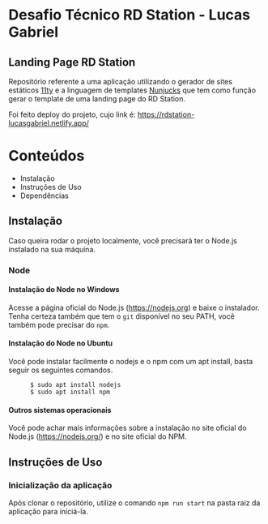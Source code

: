 # Desafio Técnico RD Station - Lucas Gabriel

## Landing Page RD Station

Repositório referente a uma aplicação utilizando o gerador de sites estáticos [11ty](https://www.11ty.dev/) e a linguagem de templates [Nunjucks](https://mozilla.github.io/nunjucks/) que tem como função gerar o template de uma landing page do RD Station.

Foi feito deploy do projeto, cujo link é: https://rdstation-lucasgabriel.netlify.app/

# Conteúdos

- Instalação
- Instruções de Uso
- Dependências

## Instalação

Caso queira rodar o projeto localmente, você precisará ter o Node.js instalado na sua máquina.

### Node

#### Instalação do Node no Windows

Acesse a página oficial do Node.js (https://nodejs.org) e baixe o instalador. Tenha certeza também que tem o `git` disponível no seu PATH, você também pode precisar do `npm`.

#### Instalação do Node no Ubuntu

Você pode instalar facilmente o nodejs e o npm com um apt install, basta seguir os seguintes comandos.

          $ sudo apt install nodejs
          $ sudo apt install npm

#### Outros sistemas operacionais

Você pode achar mais informações sobre a instalação no site oficial do Node.js (https://nodejs.org/) e no site oficial do NPM.

## Instruções de Uso

### Inicialização da aplicação

Após clonar o repositório, utilize o comando `npm run start` na pasta raiz da aplicação para iniciá-la.
